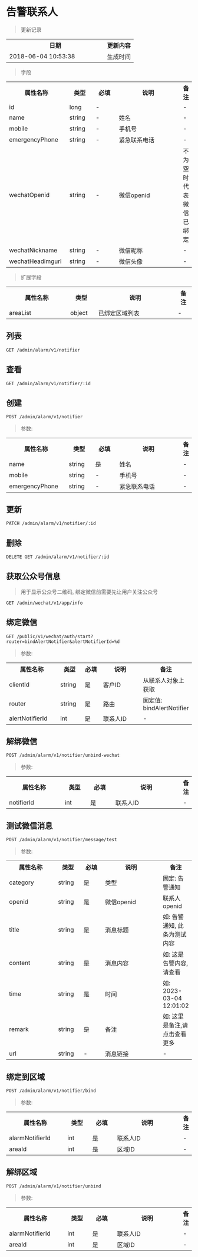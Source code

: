 # 告警联系人

> 更新记录

<table>
    <tr>
        <th style="width:250px;">日期</th>
        <th>更新内容</th>
    </tr>
    <tr>
        <td>2018-06-04 10:53:38</td>
        <td>生成时间</td>
    </tr>
</table>

> 字段

<table>
    <tr>
        <th style="width:150px;">属性名称</th>
        <th style="width:60px;">类型</th>
        <th style="width:60px;">必填</th>
        <th style="width:200px;">说明</th>
        <th>备注</th>
    </tr>
    <tr>
        <td>id</td>
        <td>long</td>
        <td>-</td>
        <td></td>
        <td>-</td>
    </tr>
    <tr>
        <td>name</td>
        <td>string</td>
        <td>-</td>
        <td>姓名</td>
        <td>-</td>
    </tr>
    <tr>
        <td>mobile</td>
        <td>string</td>
        <td>-</td>
        <td>手机号</td>
        <td>-</td>
    </tr>
    <tr>
        <td>emergencyPhone</td>
        <td>string</td>
        <td>-</td>
        <td>紧急联系电话</td>
        <td>-</td>
    </tr>
    <tr>
        <td>wechatOpenid</td>
        <td>string</td>
        <td>-</td>
        <td>微信openid</td>
        <td>不为空时代表微信已绑定</td>
    </tr>
    <tr>
        <td>wechatNickname</td>
        <td>string</td>
        <td>-</td>
        <td>微信昵称</td>
        <td>-</td>
    </tr>
    <tr>
        <td>wechatHeadimgurl</td>
        <td>string</td>
        <td>-</td>
        <td>微信头像</td>
        <td>-</td>
    </tr>
</table>

> 扩展字段

<table>
    <tr>
        <th style="width:150px;">属性名称</th>
        <th style="width:60px;">类型</th>
        <th style="width:200px;">说明</th>
        <th>备注</th>
    </tr>
    <tr>
        <td>areaList</td>
        <td>object</td>
        <td>已绑定区域列表</td>
        <td>-</td>
    </tr>
</table>

## 列表

```
GET /admin/alarm/v1/notifier
```

## 查看

```
GET /admin/alarm/v1/notifier/:id
```

## 创建

```
POST /admin/alarm/v1/notifier
```

> 参数:

<table>
    <tr>
        <th style="width:150px;">属性名称</th>
        <th style="width:60px;">类型</th>
        <th style="width:60px;">必填</th>
        <th style="width:200px;">说明</th>
        <th>备注</th>
    </tr>
    <tr>
        <td>name</td>
        <td>string</td>
        <td>是</td>
        <td>姓名</td>
        <td>-</td>
    </tr>
    <tr>
        <td>mobile</td>
        <td>string</td>
        <td>-</td>
        <td>手机号</td>
        <td>-</td>
    </tr>
    <tr>
        <td>emergencyPhone</td>
        <td>string</td>
        <td>-</td>
        <td>紧急联系电话</td>
        <td>-</td>
    </tr>
</table>

## 更新

```
PATCH /admin/alarm/v1/notifier/:id
```

## 删除

```
DELETE GET /admin/alarm/v1/notifier/:id
```

## 获取公众号信息

> 用于显示公众号二维码, 绑定微信前需要先让用户关注公众号
```
GET /admin/wechat/v1/app/info
```

## 绑定微信

```
GET /public/v1/wechat/auth/start?router=bindAlertNotifier&alertNotifierId=%d
```

> 参数:

<table>
    <tr>
        <th style="width:150px;">属性名称</th>
        <th style="width:60px;">类型</th>
        <th style="width:60px;">必填</th>
        <th style="width:200px;">说明</th>
        <th>备注</th>
    </tr>
    <tr>
        <td>clientId</td>
        <td>string</td>
        <td>是</td>
        <td>客户ID</td>
        <td>从联系人对象上获取</td>
    </tr>
    <tr>
        <td>router</td>
        <td>string</td>
        <td>是</td>
        <td>路由</td>
        <td>固定值: bindAlertNotifier</td>
    </tr>
    <tr>
        <td>alertNotifierId</td>
        <td>int</td>
        <td>是</td>
        <td>联系人ID</td>
        <td>-</td>
    </tr>
</table>

## 解绑微信

```
POST /admin/alarm/v1/notifier/unbind-wechat
```

> 参数:

<table>
    <tr>
        <th style="width:150px;">属性名称</th>
        <th style="width:60px;">类型</th>
        <th style="width:60px;">必填</th>
        <th style="width:200px;">说明</th>
        <th>备注</th>
    </tr>
    <tr>
        <td>notifierId</td>
        <td>int</td>
        <td>是</td>
        <td>联系人ID</td>
        <td>-</td>
    </tr>
</table>

## 测试微信消息

```
POST /admin/alarm/v1/notifier/message/test
```

> 参数:

<table>
    <tr>
        <th style="width:150px;">属性名称</th>
        <th style="width:60px;">类型</th>
        <th style="width:60px;">必填</th>
        <th style="width:200px;">说明</th>
        <th>备注</th>
    </tr>
    <tr>
        <td>category</td>
        <td>string</td>
        <td>是</td>
        <td>类型</td>
        <td>固定: 告警通知</td>
    </tr>
    <tr>
        <td>openid</td>
        <td>string</td>
        <td>是</td>
        <td>微信openid</td>
        <td>联系人openid</td>
    </tr>
    <tr>
        <td>title</td>
        <td>string</td>
        <td>是</td>
        <td>消息标题</td>
        <td>如: 告警通知, 此条为测试内容</td>
    </tr>
    <tr>
        <td>content</td>
        <td>string</td>
        <td>是</td>
        <td>消息内容</td>
        <td>如: 这是告警内容, 请查看</td>
    </tr>
    <tr>
        <td>time</td>
        <td>string</td>
        <td>是</td>
        <td>时间</td>
        <td>如: 2023-03-04 12:01:02</td>
    </tr>
    <tr>
        <td>remark</td>
        <td>string</td>
        <td>是</td>
        <td>备注</td>
        <td>如: 这里是备注,请点击查看更多</td>
    </tr>
    <tr>
        <td>url</td>
        <td>string</td>
        <td>-</td>
        <td>消息链接</td>
        <td>-</td>
    </tr>
</table>

## 绑定到区域

```
POST /admin/alarm/v1/notifier/bind
```

> 参数:

<table>
    <tr>
        <th style="width:150px;">属性名称</th>
        <th style="width:60px;">类型</th>
        <th style="width:60px;">必填</th>
        <th style="width:200px;">说明</th>
        <th>备注</th>
    </tr>
    <tr>
        <td>alarmNotifierId</td>
        <td>int</td>
        <td>是</td>
        <td>联系人ID</td>
        <td>-</td>
    </tr>
    <tr>
        <td>areaId</td>
        <td>int</td>
        <td>是</td>
        <td>区域ID</td>
        <td>-</td>
    </tr>
</table>

## 解绑区域

```
POST /admin/alarm/v1/notifier/unbind
```

> 参数:

<table>
    <tr>
        <th style="width:150px;">属性名称</th>
        <th style="width:60px;">类型</th>
        <th style="width:60px;">必填</th>
        <th style="width:200px;">说明</th>
        <th>备注</th>
    </tr>
    <tr>
        <td>alarmNotifierId</td>
        <td>int</td>
        <td>是</td>
        <td>联系人ID</td>
        <td>-</td>
    </tr>
    <tr>
        <td>areaId</td>
        <td>int</td>
        <td>是</td>
        <td>区域ID</td>
        <td>-</td>
    </tr>
</table>